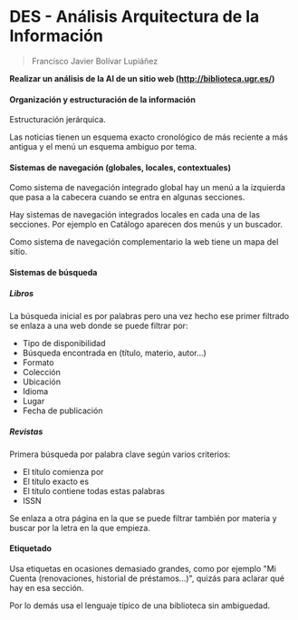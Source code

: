 # DES - Análisis Arquitectura de la Información

> Francisco Javier Bolívar Lupiáñez

**Realizar un análisis de la AI de un sitio web (http://biblioteca.ugr.es/)**

#### Organización y estructuración de la información

Estructuración jerárquica.

Las noticias tienen un esquema exacto cronológico de más reciente a más antigua y el menú un esquema ambiguo por tema.

#### Sistemas de navegación (globales, locales, contextuales)

Como sistema de navegación integrado global hay un menú a la izquierda que pasa a la cabecera cuando se entra en algunas secciones.

Hay sistemas de navegación integrados locales en cada una de las secciones. Por ejemplo en Catálogo aparecen dos menús y un buscador.

Como sistema de navegación complementario la web tiene un mapa del sitio.

#### Sistemas de búsqueda

##### Libros

La búsqueda inicial es por palabras pero una vez hecho ese primer filtrado se enlaza a una web donde se puede filtrar por:
 * Tipo de disponibilidad
 * Búsqueda encontrada en (título, materio, autor...)
 * Formato
 * Colección
 * Ubicación
 * Idioma
 * Lugar
 * Fecha de publicación

##### Revistas

Primera búsqueda por palabra clave según varios criterios:
 * El título comienza por
 * El título exacto es
 * El título contiene todas estas palabras
 * ISSN

Se enlaza a otra página en la que se puede filtrar también por materia y buscar por la letra en la que empieza.

#### Etiquetado

Usa etiquetas en ocasiones demasiado grandes, como por ejemplo "Mi Cuenta (renovaciones, historial de préstamos...)", quizás para aclarar qué hay en esa sección.

Por lo demás usa el lenguaje típico de una biblioteca sin ambiguedad.
